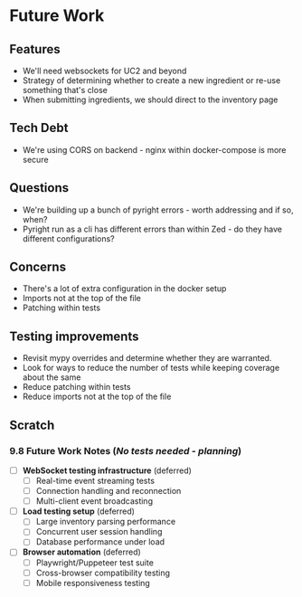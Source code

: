 # Future Work
## Features
- We'll need websockets for UC2 and beyond
- Strategy of determining whether to create a new ingredient or re-use something that's close
- When submitting ingredients, we should direct to the inventory page

## Tech Debt
- We're using CORS on backend - nginx within docker-compose is more secure

## Questions
- We're building up a bunch of pyright errors - worth addressing and if so, when?
- Pyright run as a cli has different errors than within Zed - do they have different configurations?

## Concerns
- There's a lot of extra configuration in the docker setup
- Imports not at the top of the file
- Patching within tests

## Testing improvements
- Revisit mypy overrides and determine whether they are warranted.
- Look for ways to reduce the number of tests while keeping coverage about the same
- Reduce patching within tests
- Reduce imports not at the top of the file

## Scratch
### 9.8 Future Work Notes (*No tests needed - planning*)
- [ ] **WebSocket testing infrastructure** (deferred)
  - [ ] Real-time event streaming tests
  - [ ] Connection handling and reconnection
  - [ ] Multi-client event broadcasting
- [ ] **Load testing setup** (deferred)
  - [ ] Large inventory parsing performance
  - [ ] Concurrent user session handling
  - [ ] Database performance under load
- [ ] **Browser automation** (deferred)
  - [ ] Playwright/Puppeteer test suite
  - [ ] Cross-browser compatibility testing
  - [ ] Mobile responsiveness testing
